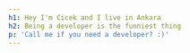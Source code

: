 ```yaml
---
h1: Hey I'm Cicek and I live in Ankara
h2: Being a developer is the funniest thing
p: 'Call me if you need a developer? :)'
---
```


